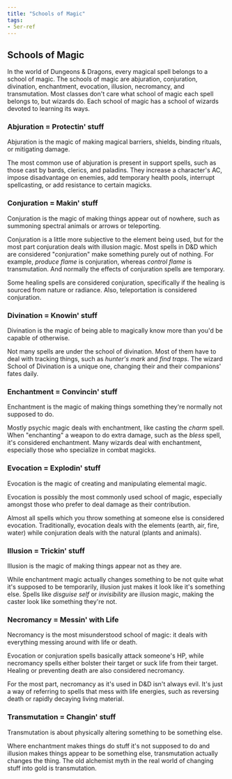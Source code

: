 ```yaml
---
title: "Schools of Magic"
tags:
- 5er-ref
---
```

## Schools of Magic

In the world of Dungeons & Dragons, every magical spell belongs to a school of magic. The schools of magic are abjuration, conjuration, divination, enchantment, evocation, illusion, necromancy, and transmutation. Most classes don't care what school of magic each spell belongs to, but wizards do. Each school of magic has a school of wizards devoted to learning its ways.

### Abjuration = Protectin' stuff
Abjuration is the magic of making magical barriers, shields, binding rituals, or mitigating damage.

The most common use of abjuration is present in support spells, such as those cast by bards, clerics, and paladins. They increase a character's AC, impose disadvantage on enemies, add temporary health pools, interrupt spellcasting, or add resistance to certain magicks.

### Conjuration = Makin' stuff
Conjuration is the magic of making things appear out of nowhere, such as summoning spectral animals or arrows or teleporting.

Conjuration is a little more subjective to the element being used, but for the most part conjuration deals with illusion magic. Most spells in D&D which are considered "conjuration" make something purely out of nothing. For example, *produce flame* is conjuration, whereas *control flame* is transmutation. And normally the effects of conjuration spells are temporary.

Some healing spells are considered conjuration, specifically if the healing is sourced from nature or radiance. Also, teleportation is considered conjuration.

### Divination = Knowin' stuff	
Divination is the magic of being able to magically know more than you'd be capable of otherwise.

Not many spells are under the school of divination. Most of them have to deal with tracking things, such as *hunter's mark* and *find traps*. The wizard School of Divination is a unique one, changing their and their companions' fates daily.

### Enchantment = Convincin' stuff
Enchantment is the magic of making things something they're normally not supposed to do.

Mostly psychic magic deals with enchantment, like casting the *charm* spell. When "enchanting" a weapon to do extra damage, such as the *bless* spell, it's considered enchantment. Many wizards deal with enchantment, especially those who specialize in combat magicks.

### Evocation = Explodin' stuff
Evocation is the magic of creating and manipulating elemental magic. 

Evocation is possibly the most commonly used school of magic, especially amongst those who prefer to deal damage as their contribution.

Almost all spells which you throw something at someone else is considered evocation. Traditionally, evocation deals with the elements (earth, air, fire, water) while conjuration deals with the natural (plants and animals).

### Illusion = Trickin' stuff
Illusion is the magic of making things appear not as they are.

While enchantment magic actually changes something to be not quite what it's supposed to be temporarily, illusion just makes it look like it's something else. Spells like *disguise self* or *invisibility* are illusion magic, making the caster look like something they're not.

### Necromancy = Messin' with Life
Necromancy is the most misunderstood school of magic: it deals with everything messing around with life or death.

Evocation or conjuration spells basically attack someone's HP, while necromancy spells either bolster their target or suck life from their target. Healing or preventing death are also considered necromancy.

For the most part, necromancy as it's used in D&D isn't always evil. It's just a way of referring to spells that mess with life energies, such as reversing death or rapidly decaying living material.

### Transmutation = Changin' stuff
Transmutation is about physically altering something to be something else.

Where enchantment makes things do stuff it's not supposed to do and illusion makes things appear to be something else, transmutation actually changes the thing. The old alchemist myth in the real world of changing stuff into gold is transmutation.
